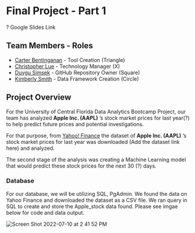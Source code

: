 
# Final Project - Part 1 

? Google Slides Link


## Team Members - Roles

* [Carter Bentinganan](https://github.com/csobent) - Tool Creation (Triangle)
* [Christopher Lue](https://github.com/chrislue01) - Technology Manager (X)
* [Duygu Simsek](https://github.com/duygusimsek) - GitHub Repository Owner (Square)
* [Kimberly Smith](https://github.com/kimcamp33) - Data Framework Creation (Circle)

## Project Overview

For the University of Central Florida Data Analytics Bootcamp Project, our team has analyzed **Apple Inc. (AAPL)** ’s stock market prices for last year(?) to help predict future prices and potential investigations. 

For that purpose, from [Yahoo! Finance](https://finance.yahoo.com/quote/AAPL/history?p=AAPL) the dataset of **Apple Inc. (AAPL)** ’s stock market prices for last year was downloaded (Add the dataset link here) and analyzed. 
 
The second stage of the analysis was creating a Machine Learning model that would predict these stock prices for the next 30 (?) days.
### Database 
For our database, we will be utilizing SQL, PgAdmin. We found the data on Yahoo Finance and downloaded the dataset as a CSV file.  We ran query in SQL to create and store the Apple_stock data found.  Please see imgae below for code and data output.  

![Screen Shot 2022-07-10 at 2 41 52 PM](https://user-images.githubusercontent.com/99801608/178157842-eb15c1bb-27bb-42b5-9ed7-c525d698d36c.png)

